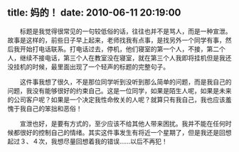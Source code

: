 title: 妈的！
date: 2010-06-11 20:19:00
---

　　标题是我觉得很常见的一句较低俗的话，往往也并不是骂人，而是一种宣泄。故事是这样的，前些日子早上起来，老师找我有点事，是找另外一个同学有事，然后我开始打电话联系。打电话过去，停机，他们寝室的第一个人，不接，第二个人，继续不接电话，第三个人在教室没在寝室，就在第三个人我即将挂机但是我还没挂机的时候，最里面出现了一个轻声的标题的完整句子。

　　这件事我想了很久，不是那位同学听到没听到那么简单的问题，而是我自己的问题，我没有能够很好的约束自己。这是一位同学，如果是陌生人呢，如果是未来的公司客户呢？如果是一个决定我性命攸关的人呢？就算只有我自己，我也应该羞愧于我自己的笨拙和恶俗！

　　宣泄也好，是要有方式的，至少应该不给其他人带来困扰。我并不能在任何时候都很好的控制自己的情绪。其实这件事发生有将近一个星期了，但是我还是回想起过３、４次，我想尽量回想着我的错误……以后不再犯！